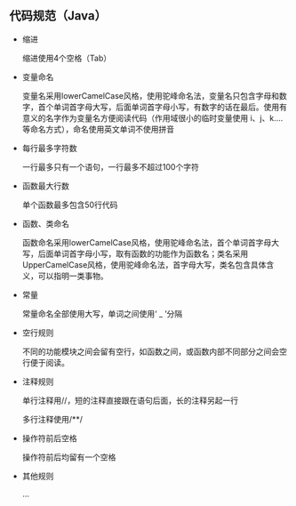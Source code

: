 ## 代码规范（Java）

- 缩进

  缩进使用4个空格（Tab）

- 变量命名

  变量名采用lowerCamelCase风格，使用驼峰命名法，变量名只包含字母和数字，首个单词首字母大写，后面单词首字母小写，有数字的话在最后。使用有意义的名字作为变量名方便阅读代码（作用域很小的临时变量使用 i、j、k....等命名方式），命名使用英文单词不使用拼音

- 每行最多字符数

  一行最多只有一个语句，一行最多不超过100个字符

- 函数最大行数

  单个函数最多包含50行代码

- 函数、类命名

  函数命名采用lowerCamelCase风格，使用驼峰命名法，首个单词首字母大写，后面单词首字母小写，取有函数的功能作为函数名；类名采用UpperCamelCase风格，使用驼峰命名法，首字母大写，类名包含具体含义，可以指明一类事物。

- 常量

  常量命名全部使用大写，单词之间使用‘ _ ’分隔

- 空行规则

  不同的功能模块之间会留有空行，如函数之间，或函数内部不同部分之间会空行便于阅读。

- 注释规则

  单行注释用//，短的注释直接跟在语句后面，长的注释另起一行

  多行注释使用/**/

- 操作符前后空格

  操作符前后均留有一个空格

- 其他规则

  ...